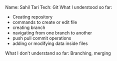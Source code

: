 

Name: Sahil Tari
Tech: Git 
What I understood so far:
* Creating repository
* commands to create or edit file 
* creating branch
* navigating from one branch to another
* push pull commit operations
* adding or modifying data inside files



What I don’t understand so far:
Branching, merging

